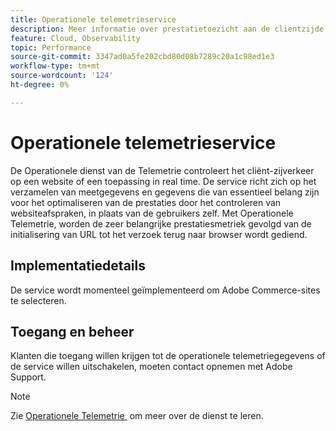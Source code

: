 ```yaml
---
title: Operationele telemetrieservice
description: Meer informatie over prestatietoezicht aan de clientzijde voor Adobe Commerce op de winkelcentra van de cloudinfrastructuur.
feature: Cloud, Observability
topic: Performance
source-git-commit: 3347ad0a5fe202cbd80d08b7289c20a1c98ed1e3
workflow-type: tm+mt
source-wordcount: '124'
ht-degree: 0%

---
```



# Operationele telemetrieservice

De Operationele dienst van de Telemetrie controleert het cliënt-zijverkeer op een website of een toepassing in real time. De service richt zich op het verzamelen van meetgegevens en gegevens die van essentieel belang zijn voor het optimaliseren van de prestaties door het controleren van websiteafspraken, in plaats van de gebruikers zelf. Met Operationele Telemetrie, worden de zeer belangrijke prestatiesmetriek gevolgd van de initialisering van URL tot het verzoek terug naar browser wordt gediend.

## Implementatiedetails

De service wordt momenteel geïmplementeerd om Adobe Commerce-sites te selecteren.

## Toegang en beheer

Klanten die toegang willen krijgen tot de operationele telemetriegegevens of de service willen uitschakelen, moeten contact opnemen met Adobe Support.

>[!NOTE]
>
>Zie [&#x200B; Operationele Telemetrie &#x200B;](https://www.aem.live/docs/operational-telemetry) om meer over de dienst te leren.
